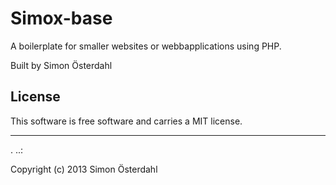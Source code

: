 Simox-base
==================
 
A boilerplate for smaller websites or webbapplications using PHP.
 
Built by Simon Österdahl
 
License 
------------------
 
This software is free software and carries a MIT license.
 
 
------------------
 .
..:
 
Copyright (c) 2013 Simon Österdahl